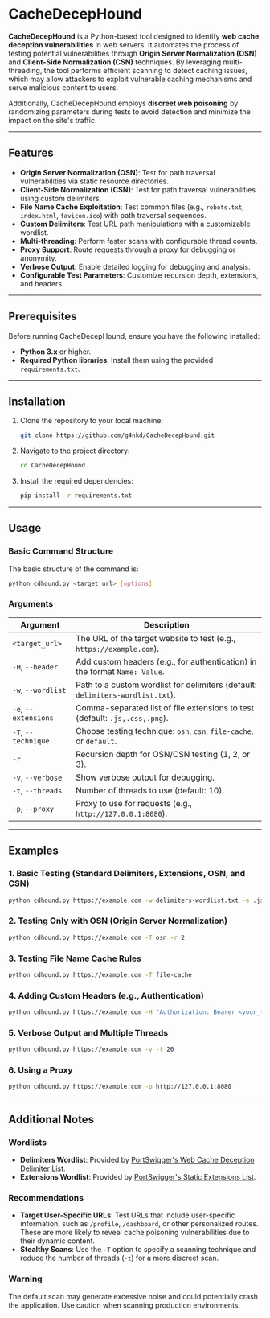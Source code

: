# CacheDecepHound

**CacheDecepHound** is a Python-based tool designed to identify **web cache deception vulnerabilities** in web servers. It automates the process of testing potential vulnerabilities through **Origin Server Normalization (OSN)** and **Client-Side Normalization (CSN)** techniques. By leveraging multi-threading, the tool performs efficient scanning to detect caching issues, which may allow attackers to exploit vulnerable caching mechanisms and serve malicious content to users.

Additionally, CacheDecepHound employs **discreet web poisoning** by randomizing parameters during tests to avoid detection and minimize the impact on the site's traffic.

---

## Features

- **Origin Server Normalization (OSN)**: Test for path traversal vulnerabilities via static resource directories.
- **Client-Side Normalization (CSN)**: Test for path traversal vulnerabilities using custom delimiters.
- **File Name Cache Exploitation**: Test common files (e.g., `robots.txt`, `index.html`, `favicon.ico`) with path traversal sequences.
- **Custom Delimiters**: Test URL path manipulations with a customizable wordlist.
- **Multi-threading**: Perform faster scans with configurable thread counts.
- **Proxy Support**: Route requests through a proxy for debugging or anonymity.
- **Verbose Output**: Enable detailed logging for debugging and analysis.
- **Configurable Test Parameters**: Customize recursion depth, extensions, and headers.

---

## Prerequisites

Before running CacheDecepHound, ensure you have the following installed:

- **Python 3.x** or higher.
- **Required Python libraries**: Install them using the provided `requirements.txt`.

---

## Installation

1. Clone the repository to your local machine:
   ```bash
   git clone https://github.com/g4nkd/CacheDecepHound.git
   ```

2. Navigate to the project directory:
   ```bash
   cd CacheDecepHound
   ```

3. Install the required dependencies:
   ```bash
   pip install -r requirements.txt
   ```

---

## Usage

### Basic Command Structure
The basic structure of the command is:
```bash
python cdhound.py <target_url> [options]
```

### Arguments
| Argument              | Description                                                                 |
|-----------------------|-----------------------------------------------------------------------------|
| `<target_url>`        | The URL of the target website to test (e.g., `https://example.com`).        |
| `-H`, `--header`      | Add custom headers (e.g., for authentication) in the format `Name: Value`.  |
| `-w`, `--wordlist`    | Path to a custom wordlist for delimiters (default: `delimiters-wordlist.txt`). |
| `-e`, `--extensions`  | Comma-separated list of file extensions to test (default: `.js,.css,.png`). |
| `-T`, `--technique`   | Choose testing technique: `osn`, `csn`, `file-cache`, or `default`.         |
| `-r`                  | Recursion depth for OSN/CSN testing (1, 2, or 3).                          |
| `-v`, `--verbose`     | Show verbose output for debugging.                                          |
| `-t`, `--threads`     | Number of threads to use (default: 10).                                     |
| `-p`, `--proxy`       | Proxy to use for requests (e.g., `http://127.0.0.1:8080`).                  |

---

## Examples

### 1. Basic Testing (Standard Delimiters, Extensions, OSN, and CSN)
```bash
python cdhound.py https://example.com -w delimiters-wordlist.txt -e .js,.css,.png
```

### 2. Testing Only with OSN (Origin Server Normalization)
```bash
python cdhound.py https://example.com -T osn -r 2
```

### 3. Testing File Name Cache Rules
```bash
python cdhound.py https://example.com -T file-cache
```

### 4. Adding Custom Headers (e.g., Authentication)
```bash
python cdhound.py https://example.com -H "Authorization: Bearer <your_token>"
```

### 5. Verbose Output and Multiple Threads
```bash
python cdhound.py https://example.com -v -t 20
```

### 6. Using a Proxy
```bash
python cdhound.py https://example.com -p http://127.0.0.1:8080
```

---

## Additional Notes

### Wordlists
- **Delimiters Wordlist**: Provided by [PortSwigger's Web Cache Deception Delimiter List](https://portswigger.net/web-security/web-cache-deception/wcd-lab-delimiter-list).
- **Extensions Wordlist**: Provided by [PortSwigger's Static Extensions List](https://portswigger.net/research/gotta-cache-em-all).

### Recommendations
- **Target User-Specific URLs**: Test URLs that include user-specific information, such as `/profile`, `/dashboard`, or other personalized routes. These are more likely to reveal cache poisoning vulnerabilities due to their dynamic content.
- **Stealthy Scans**: Use the `-T` option to specify a scanning technique and reduce the number of threads (`-t`) for a more discreet scan.

### Warning
The default scan may generate excessive noise and could potentially crash the application. Use caution when scanning production environments.
